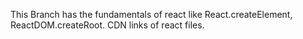 This Branch has the fundamentals of react like React.createElement, ReactDOM.createRoot.
CDN links of react files.
